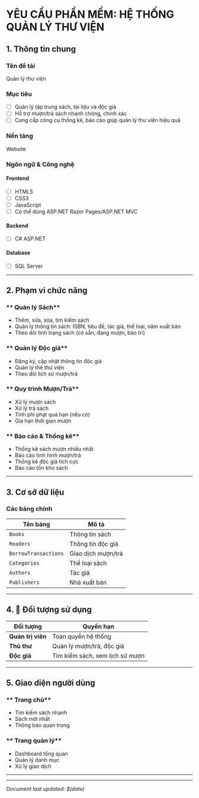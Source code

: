 #  YÊU CẦU PHẦN MỀM: HỆ THỐNG QUẢN LÝ THƯ VIỆN

## 1. Thông tin chung

### **Tên đề tài** 
Quản lý thư viện

### **Mục tiêu**
- [ ] Quản lý tập trung sách, tài liệu và độc giả
- [ ] Hỗ trợ mượn/trả sách nhanh chóng, chính xác
- [ ] Cung cấp công cụ thống kê, báo cáo giúp quản lý thư viện hiệu quả

### **Nền tảng** 
Website

### **Ngôn ngữ & Công nghệ**

#### Frontend
- [ ] HTML5
- [ ] CSS3
- [ ] JavaScript
- [ ] Có thể dùng ASP.NET Razor Pages/ASP.NET MVC

#### Backend
- [ ] C# ASP.NET

####  Database
- [ ] SQL Server

---

## 2. Phạm vi chức năng

### ** Quản lý Sách**
- Thêm, sửa, xóa, tìm kiếm sách
- Quản lý thông tin sách: ISBN, tiêu đề, tác giả, thể loại, năm xuất bản
- Theo dõi tình trạng sách (có sẵn, đang mượn, bảo trì)

### ** Quản lý Độc giả**
- Đăng ký, cập nhật thông tin độc giả
- Quản lý thẻ thư viện
- Theo dõi lịch sử mượn/trả

### ** Quy trình Mượn/Trả**
- Xử lý mượn sách
- Xử lý trả sách
- Tính phí phạt quá hạn (nếu có)
- Gia hạn thời gian mượn

### ** Báo cáo & Thống kê**
- Thống kê sách mượn nhiều nhất
- Báo cáo tình hình mượn/trả
- Thống kê độc giả tích cực
- Báo cáo tồn kho sách

---

## 3.  Cơ sở dữ liệu

### **Các bảng chính**
| Tên bảng | Mô tả |
|----------|--------|
| `Books` | Thông tin sách |
| `Readers` | Thông tin độc giả |
| `BorrowTransactions` | Giao dịch mượn/trả |
| `Categories` | Thể loại sách |
| `Authors` | Tác giả |
| `Publishers` | Nhà xuất bản |

---

## 4. 👥 Đối tượng sử dụng

| Đối tượng | Quyền hạn |
|-----------|-----------|
| **Quản trị viên** | Toàn quyền hệ thống |
| **Thủ thư** | Quản lý mượn/trả, độc giả |
| **Độc giả** | Tìm kiếm sách, xem lịch sử mượn |

---

## 5.  Giao diện người dùng

### ** Trang chủ**
- Tìm kiếm sách nhanh
- Sách mới nhất
- Thông báo quan trọng

### ** Trang quản lý**
- Dashboard tổng quan
- Quản lý danh mục
- Xử lý giao dịch

---


---

*Document last updated: $(date)*
